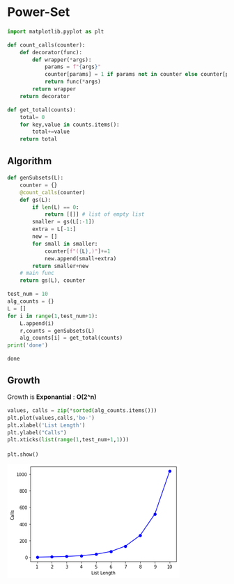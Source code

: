 
# Power-Set


```python
import matplotlib.pyplot as plt
```


```python
def count_calls(counter):
    def decorator(func):
        def wrapper(*args):
            params = f"{args}"
            counter[params] = 1 if params not in counter else counter[params]+1
            return func(*args)
        return wrapper
    return decorator
```


```python
def get_total(counts):
    total= 0
    for key,value in counts.items():
        total+=value
    return total
```

## Algorithm


```python
def genSubsets(L):
    counter = {}
    @count_calls(counter)
    def gs(L):
        if len(L) == 0:
            return [[]] # list of empty list
        smaller = gs(L[:-1])
        extra = L[-1:]
        new = []
        for small in smaller:
            counter[f"({L},)"]+=1
            new.append(small+extra)
        return smaller+new
    # main func
    return gs(L), counter
```


```python
test_num = 10
alg_counts = {}
L = []
for i in range(1,test_num+1):
    L.append(i)
    r,counts = genSubsets(L)
    alg_counts[i] = get_total(counts)
print('done')
```

    done


## Growth

Growth is **Exponantial** : **O(2^n)**


```python
values, calls = zip(*sorted(alg_counts.items()))
plt.plot(values,calls,'bo-')
plt.xlabel('List Length')
plt.ylabel("Calls")
plt.xticks(list(range(1,test_num+1,1)))

plt.show()
```


![png](output_8_0.png)

